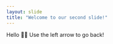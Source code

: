 ```yaml
---
layout: slide
title: "Welcome to our second slide!"
---
```

Hello 👋🏼
Use the left arrow to go back!
